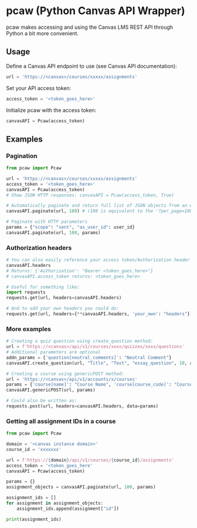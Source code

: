 # pcaw (Python Canvas API Wrapper)

pcaw makes accessing and using the Canvas LMS REST API through Python a bit more convenient.

## Usage

Define a Canvas API endpoint to use (see Canvas API documentation):

```python
url = 'https://<canvas>/courses/xxxxx/assignments'
```

Set your API access token:

```python
access_token = '<token_goes_here>'
```

Initialize pcaw with the access token:

```python
canvasAPI = Pcaw(access_token)
```

## Examples

### Pagination

```python
from pcaw import Pcaw

url = 'https://<canvas>/courses/xxxxx/assignments'
access_token = '<token_goes_here>'
canvasAPI = Pcaw(access_token)
# Show JSON HTTP responses: canvasAPI = Pcaw(access_token, True)

# Automatically paginate and return full list of JSON objects from an endpoint:
canvasAPI.paginate(url, 100) # (100 is equivalent to the '?per_page=100' parameter)

# Paginate with HTTP parameters
params = {"scope": "sent", "as_user_id": user_id}
canvasAPI.paginate(url, 100, params)
```

### Authorization headers

```python
# You can also easily reference your access token/Authorization header with:
canvasAPI.headers
# Returns: {'Authorization': "Bearer <token_goes_here>"}
# canvasAPI.access_token returns: <token_goes_here>

# Useful for something like:
import requests
requests.get(url, headers=canvasAPI.headers)

# And to add your own headers you could do:
requests.get(url, headers={**canvasAPI.headers, 'your_own': "headers"})
```

### More examples

```python
# Creating a quiz question using create_question method:
url = f'https://<canvas>/api/v1/courses/xxxx/quizzes/xxxx/questions'
# Additional parameters are optional
addn_params = {'question[neutral_comments]': "Neutral Comment"}
canvasAPI.create_question(url, "Title", "Text", "essay_question", 10, addn_params)
```

```python
# Creating a course using genericPOST method:
url = 'https://<canvas>/api/v1/accounts/x/courses'
params = {'course[name]': "Course Name", 'course[course_code]': "Course_Code_1234"}
canvasAPI.genericPOST(url, params)

# Could also be written as:
requests.post(url, headers=canvasAPI.headers, data=params)
```

### Getting all assignment IDs in a course

```python
from pcaw import Pcaw

domain = '<canvas instance domain>'
course_id = 'xxxxxxx'

url = f'https://{domain}/api/v1/courses/{course_id}/assignments'
access_token = '<token_goes_here'
canvasAPI = Pcaw(access_token)

params = {}
assignment_objects = canvasAPI.paginate(url, 100, params)

assignment_ids = []
for assignment in assignment_objects:
    assignment_ids.append(assignment["id"])

print(assignment_ids)
```

